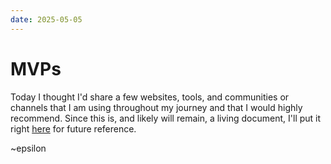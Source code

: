 ```yaml
---
date: 2025-05-05
---
```

# MVPs

Today I thought I'd share a few websites, tools, and communities or channels that I am using throughout my journey and that I would highly recommend. Since this is, and likely will remain, a living document, I'll put it right [here](/knowledge/MVPs/) for future reference.

~epsilon